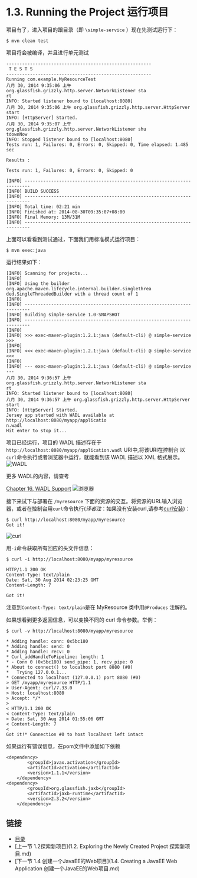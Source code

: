 1.3. Running the Project 运行项目
========================

项目有了，进入项目的跟目录（即 `\simple-service` ）现在先测试运行下：

	$ mvn clean test

项目将会被编译，并且进行单元测试

		
	-------------------------------------------------------
	 T E S T S
	-------------------------------------------------------
	Running com.example.MyResourceTest
	八月 30, 2014 9:35:06 上午 org.glassfish.grizzly.http.server.NetworkListener sta
	rt
	INFO: Started listener bound to [localhost:8080]
	八月 30, 2014 9:35:06 上午 org.glassfish.grizzly.http.server.HttpServer start
	INFO: [HttpServer] Started.
	八月 30, 2014 9:35:07 上午 org.glassfish.grizzly.http.server.NetworkListener shu
	tdownNow
	INFO: Stopped listener bound to [localhost:8080]
	Tests run: 1, Failures: 0, Errors: 0, Skipped: 0, Time elapsed: 1.485 sec
	
	Results :
	
	Tests run: 1, Failures: 0, Errors: 0, Skipped: 0
	
	[INFO] ------------------------------------------------------------------------
	[INFO] BUILD SUCCESS
	[INFO] ------------------------------------------------------------------------
	[INFO] Total time: 02:21 min
	[INFO] Finished at: 2014-08-30T09:35:07+08:00
	[INFO] Final Memory: 13M/31M
	[INFO] ------------------------------------------------------------------------
		 
上面可以看看到测试通过，下面我们用标准模式运行项目：

	$ mvn exec:java

运行结果如下：

	[INFO] Scanning for projects...
	[INFO]
	[INFO] Using the builder org.apache.maven.lifecycle.internal.builder.singlethrea
	ded.SingleThreadedBuilder with a thread count of 1
	[INFO]
	[INFO] ------------------------------------------------------------------------
	[INFO] Building simple-service 1.0-SNAPSHOT
	[INFO] ------------------------------------------------------------------------
	[INFO]
	[INFO] >>> exec-maven-plugin:1.2.1:java (default-cli) @ simple-service >>>
	[INFO]
	[INFO] <<< exec-maven-plugin:1.2.1:java (default-cli) @ simple-service <<<
	[INFO]
	[INFO] --- exec-maven-plugin:1.2.1:java (default-cli) @ simple-service ---
	八月 30, 2014 9:36:57 上午 org.glassfish.grizzly.http.server.NetworkListener sta
	rt
	INFO: Started listener bound to [localhost:8080]
	八月 30, 2014 9:36:57 上午 org.glassfish.grizzly.http.server.HttpServer start
	INFO: [HttpServer] Started.
	Jersey app started with WADL available at http://localhost:8080/myapp/applicatio
	n.wadl
	Hit enter to stop it...


项目已经运行，项目的 WADL 描述存在于`http://localhost:8080/myapp/application.wadl` URI中,将该URI在控制台 以`curl`命令执行或者浏览器中运行，就能看到该 WADL 描述以 XML 格式展示。
![WADL](http://i1288.photobucket.com/albums/b484/waylau/waylau%20blog/Jersey-2-User-Guide/13-001_zps6f3fbf2c.jpg)

更多 WADL的内容，请查考

[Chapter 16, WADL Support](https://jersey.java.net/documentation/latest/user-guide.html#wadl)
![浏览器](http://i1288.photobucket.com/albums/b484/waylau/waylau%20blog/Jersey-2-User-Guide/13-002_zps3e227427.jpg)

接下来试下与部署在 `/myresource` 下面的资源的交互。将资源的URL输入浏览器，或者在控制台用`curl`命令执行(*译者注*：如果没有安装curl,请参考[curl安装](http://jingyan.baidu.com/article/a681b0dec4c67a3b1943467c.html))：

	$ curl http://localhost:8080/myapp/myresource
	Got it!

![curl](http://i1288.photobucket.com/albums/b484/waylau/waylau%20blog/Jersey-2-User-Guide/13-003_zpsd3aaca63.jpg)

用`-i`命令获取所有回应的头文件信息：
	
	$ curl -i http://localhost:8080/myapp/myresource

	HTTP/1.1 200 OK
	Content-Type: text/plain
	Date: Sat, 30 Aug 2014 02:23:25 GMT
	Content-Length: 7
	
	Got it!

注意到`Content-Type: text/plain`是在 MyResource 类中用`@Produces` 注解的。

如果想看到更多返回信息，可以变换不同的 curl 命令参数。举例：
	
	$ curl -v http://localhost:8080/myapp/myresource

	* Adding handle: conn: 0x5bc180
	* Adding handle: send: 0
	* Adding handle: recv: 0
	* Curl_addHandleToPipeline: length: 1
	* - Conn 0 (0x5bc180) send_pipe: 1, recv_pipe: 0
	* About to connect() to localhost port 8080 (#0)
	*   Trying 127.0.0.1...
	* Connected to localhost (127.0.0.1) port 8080 (#0)
	> GET /myapp/myresource HTTP/1.1
	> User-Agent: curl/7.33.0
	> Host: localhost:8080
	> Accept: */*
	>
	< HTTP/1.1 200 OK
	< Content-Type: text/plain
	< Date: Sat, 30 Aug 2014 01:55:06 GMT
	< Content-Length: 7
	<
	Got it!* Connection #0 to host localhost left intact

如果运行有错误信息，在pom文件中添加如下依赖

	<dependency>
            <groupId>javax.activation</groupId>
            <artifactId>activation</artifactId>
            <version>1.1.1</version>
        </dependency>
	<dependency>
            <groupId>org.glassfish.jaxb</groupId>
            <artifactId>jaxb-runtime</artifactId>
            <version>2.3.2</version>
        </dependency>

## 链接
* [目录](../目录.md)
* [上一节 1.2探索新项目](1.2. Exploring the Newly Created Project 探索新项目.md)
* [下一节 1.4 创建一个JavaEE的Web项目](1.4. Creating a JavaEE Web Application 创建一个JavaEE的Web项目.md)
